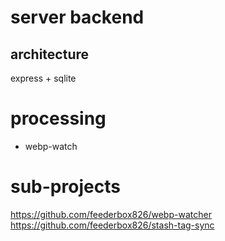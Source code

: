 # server backend
## architecture
express + sqlite

# processing
- webp-watch

# sub-projects
https://github.com/feederbox826/webp-watcher
https://github.com/feederbox826/stash-tag-sync